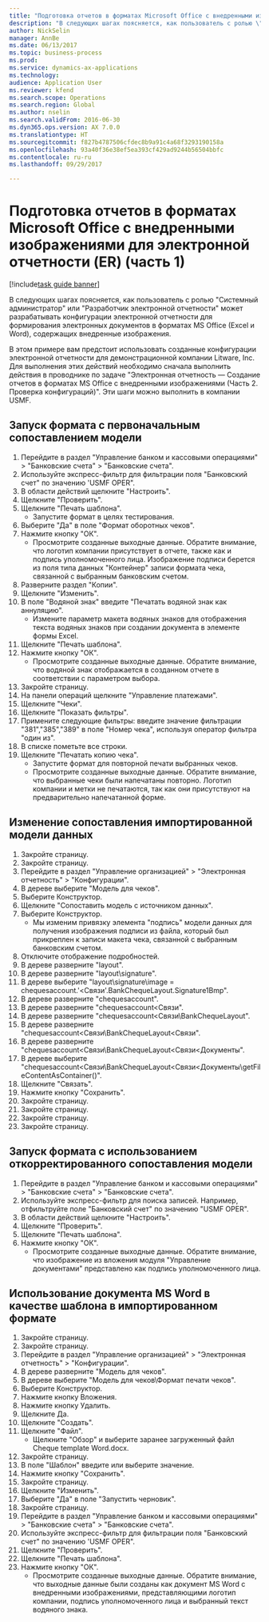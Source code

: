 ```yaml
--- 
title: "Подготовка отчетов в форматах Microsoft Office с внедренными изображениями для электронной отчетности (ER) (часть 1)"
description: "В следующих шагах поясняется, как пользователь с ролью \"Системный администратор\" или \"Разработчик электронной отчетности\" может разрабатывать конфигурации электронной отчетности для формирования электронных документов в форматах MS Office (Excel и Word), содержащих внедренные изображения."
author: NickSelin
manager: AnnBe
ms.date: 06/13/2017
ms.topic: business-process
ms.prod: 
ms.service: dynamics-ax-applications
ms.technology: 
audience: Application User
ms.reviewer: kfend
ms.search.scope: Operations
ms.search.region: Global
ms.author: nselin
ms.search.validFrom: 2016-06-30
ms.dyn365.ops.version: AX 7.0.0
ms.translationtype: HT
ms.sourcegitcommit: f827b4787506cfdec8b9a91c4a68f3293190158a
ms.openlocfilehash: 93a40f36e38ef5ea393cf429ad9244b56504bbfc
ms.contentlocale: ru-ru
ms.lasthandoff: 09/29/2017

---
```

# <a name="make-reports-in-microsoft-office-formats-with-embedded-images-for-electronic-reporting-er--part-1"></a>Подготовка отчетов в форматах Microsoft Office с внедренными изображениями для электронной отчетности (ER) (часть 1) 

[!include[task guide banner](../../includes/task-guide-banner.md)]

В следующих шагах поясняется, как пользователь с ролью "Системный администратор" или "Разработчик электронной отчетности" может разрабатывать конфигурации электронной отчетности для формирования электронных документов в форматах MS Office (Excel и Word), содержащих внедренные изображения.

В этом примере вам предстоит использовать созданные конфигурации электронной отчетности для демонстрационной компании Litware, Inc.  Для выполнения этих действий необходимо сначала выполнить действия в проводнике по задаче "Электронная отчетность — Создание отчетов в форматах MS Office с внедренными изображениями (Часть 2. Проверка конфигураций)". Эти шаги можно выполнить в компании USMF.


## <a name="run-format-with-initial-model-mapping"></a>Запуск формата с первоначальным сопоставлением модели
1. Перейдите в раздел "Управление банком и кассовыми операциями" > "Банковские счета" > "Банковские счета".
2. Используйте экспресс-фильтр для фильтрации поля "Банковский счет" по значению 'USMF OPER".
3. В области действий щелкните "Настроить".
4. Щелкните "Проверить".
5. Щелкните "Печать шаблона".
    * Запустите формат в целях тестирования.  
6. Выберите "Да" в поле "Формат оборотных чеков".
7. Нажмите кнопку "OК".
    * Просмотрите созданные выходные данные. Обратите внимание, что логотип компании присутствует в отчете, также как и подпись уполномоченного лица. Изображение подписи берется из поля типа данных "Контейнер" записи формата чека, связанной с выбранным банковским счетом.  
8. Разверните раздел "Копии".
9. Щелкните "Изменить".
10. В поле "Водяной знак" введите "Печатать водяной знак как аннуляцию".
    * Измените параметр макета водяных знаков для отображения текста водяных знаков при создании документа в элементе формы Excel.  
11. Щелкните "Печать шаблона".
12. Нажмите кнопку "OК".
    * Просмотрите созданные выходные данные. Обратите внимание, что водяной знак отображается в созданном отчете в соответствии с параметром выбора.  
13. Закройте страницу.
14. На панели операций щелкните "Управление платежами".
15. Щелкните "Чеки".
16. Щелкните "Показать фильтры".
17. Примените следующие фильтры: введите значение фильтрации "381","385","389" в поле "Номер чека", используя оператор фильтра "один из".
18. В списке пометьте все строки.
19. Щелкните "Печатать копию чека".
    * Запустите формат для повторной печати выбранных чеков.  
    * Просмотрите созданные выходные данные. Обратите внимание, что выбранные чеки были напечатаны повторно. Логотип компании и метки не печатаются, так как они присутствуют на предварительно напечатанной форме.  

## <a name="modify-the-mapping-of-the-imported-data-model"></a>Изменение сопоставления импортированной модели данных
1. Закройте страницу.
2. Закройте страницу.
3. Перейдите в раздел "Управление организацией" > "Электронная отчетность" > "Конфигурации".
4. В дереве выберите "Модель для чеков".
5. Выберите Конструктор.
6. Щелкните "Сопоставить модель с источником данных".
7. Выберите Конструктор.
    * Мы изменим привязку элемента "подпись" модели данных для получения изображения подписи из файла, который был прикреплен к записи макета чека, связанной с выбранным банковским счетом.  
8. Отключите отображение подробностей.
9. В дереве разверните "layout".
10. В дереве разверните "layout\signature".
11. В дереве выберите "layout\signature\image = chequesaccount.'<Связи'.BankChequeLayout.Signature1Bmp".
12. В дереве разверните "chequesaccount".
13. В дереве разверните "chequesaccount\<Связи".
14. В дереве разверните "chequesaccount\<Связи\BankChequeLayout".
15. В дереве разверните "chequesaccount\<Связи\BankChequeLayout\<Связи".
16. В дереве разверните "chequesaccount\<Связи\BankChequeLayout\<Связи\<Документы".
17. В дереве выберите "chequesaccount\<Связи\BankChequeLayout\<Связи\<Документы\getFileContentAsContainer()".
18. Щелкните "Связать".
19. Нажмите кнопку "Сохранить".
20. Закройте страницу.
21. Закройте страницу.
22. Закройте страницу.
23. Закройте страницу.

## <a name="run-format-using-the-adjusted-model-mapping"></a>Запуск формата с использованием откорректированного сопоставления модели
1. Перейдите в раздел "Управление банком и кассовыми операциями" > "Банковские счета" > "Банковские счета".
2. Используйте экспресс-фильтр для поиска записей. Например, отфильтруйте поле "Банковский счет" по значению "USMF OPER".
3. В области действий щелкните "Настроить".
4. Щелкните "Проверить".
5. Щелкните "Печать шаблона".
6. Нажмите кнопку "OК".
    * Просмотрите созданные выходные данные. Обратите внимание, что изображение из вложения модуля "Управление документами" представлено как подпись уполномоченного лица.  

## <a name="use-ms-word-document-as-a-template-in-the-imported-format"></a>Использование документа MS Word в качестве шаблона в импортированном формате
1. Закройте страницу.
2. Закройте страницу.
3. Перейдите в раздел "Управление организацией" > "Электронная отчетность" > "Конфигурации".
4. В дереве разверните "Модель для чеков".
5. В дереве выберите "Модель для чеков\Формат печати чеков".
6. Выберите Конструктор.
7. Нажмите кнопку Вложения.
8. Нажмите кнопку Удалить.
9. Щелкните Да.
10. Щелкните "Создать".
11. Щелкните "Файл".
    * Щелкните "Обзор" и выберите заранее загруженный файл Cheque template Word.docx.  
12. Закройте страницу.
13. В поле "Шаблон" введите или выберите значение.
14. Нажмите кнопку "Сохранить".
15. Закройте страницу.
16. Щелкните "Изменить".
17. Выберите "Да" в поле "Запустить черновик".
18. Закройте страницу.
19. Перейдите в раздел "Управление банком и кассовыми операциями" > "Банковские счета" > "Банковские счета".
20. Используйте экспресс-фильтр для фильтрации поля "Банковский счет" по значению 'USMF OPER".
21. Щелкните "Проверить".
22. Щелкните "Печать шаблона".
23. Нажмите кнопку "OК".
    * Просмотрите созданные выходные данные. Обратите внимание, что выходные данные были созданы как документ MS Word с внедренными изображениями, представляющими логотип компании, подпись уполномоченного лица и выбранный текст водяного знака.  


